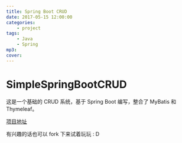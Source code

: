 ```yaml
---
title: Spring Boot CRUD
date: 2017-05-15 12:00:00
categories:
    - project
tags:
    - Java
    - Spring
mp3:
cover:
---
```


# SimpleSpringBootCRUD

这是一个基础的 CRUD 系统，基于 Spring Boot 编写，整合了 MyBatis 和 Thymeleaf。

[项目地址](https://github.com/AyakuraYuki/SimpleSpringBootCRUD)

有兴趣的话也可以 fork 下来试着玩玩 : D

